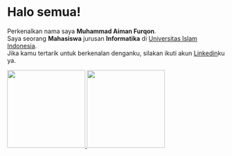# Halo semua! 

Perkenalkan nama saya **Muhammad Aiman Furqon**.\
Saya seorang **Mahasiswa** jurusan **Informatika** di [Universitas Islam Indonesia](https://www.uii.ac.id/).\
Jika kamu tertarik untuk berkenalan denganku, silakan ikuti akun [Linkedin](https://www.linkedin.com/in/muhammad-aiman-furqon/)ku ya.

<p align="left">
<a href="https://github.com/aimanfurqon">
  <img height="180em" src="https://github-readme-stats-eight-theta.vercel.app/api?username=gilangadhan&show_icons=true&theme=algolia&include_all_commits=true&count_private=true"/>
  <img height="180em" src="https://github-readme-stats-eight-theta.vercel.app/api/top-langs/?username=gilangadhan&layout=compact&langs_count=8&theme=algolia"/>
</a>
</p>

